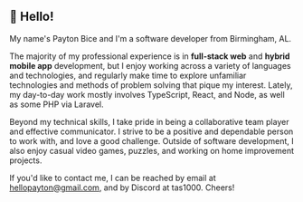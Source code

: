 ## 👋 Hello!

My name's Payton Bice and I'm a software developer from Birmingham, AL.

The majority of my professional experience is in **full-stack web** and **hybrid mobile app** development, but I enjoy working across a variety of languages and technologies, and regularly make time to explore unfamiliar technologies and methods of problem solving that pique my interest. Lately, my day-to-day work mostly involves TypeScript, React, and Node, as well as some PHP via Laravel.

Beyond my technical skills, I take pride in being a collaborative team player and effective communicator. I strive to be a positive and dependable person to work with, and love a good challenge. Outside of software development, I also enjoy casual video games, puzzles, and working on home improvement projects.

If you'd like to contact me, I can be reached by email at hellopayton@gmail.com, and by Discord at tas1000. Cheers!